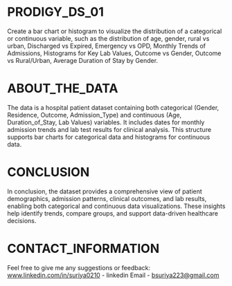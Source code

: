 # PRODIGY_DS_01
Create a bar chart or histogram to visualize the distribution of a categorical or continuous variable, such as the distribution of age, gender, rural vs urban, Discharged vs Expired, Emergency vs OPD, Monthly Trends of Admissions, Histograms for Key Lab Values, Outcome vs Gender, Outcome vs Rural/Urban, Average Duration of Stay by Gender.

# ABOUT_THE_DATA
The data is a hospital patient dataset containing both categorical (Gender, Residence, Outcome, Admission\_Type) and continuous (Age, Duration\_of\_Stay, Lab Values) variables.
It includes dates for monthly admission trends and lab test results for clinical analysis.
This structure supports bar charts for categorical data and histograms for continuous data.

# CONCLUSION
In conclusion, the dataset provides a comprehensive view of patient demographics, admission patterns, clinical outcomes, and lab results, enabling both categorical and continuous data visualizations.
These insights help identify trends, compare groups, and support data-driven healthcare decisions.

# CONTACT_INFORMATION
Feel free to give me any suggestions or feedback:  www.linkedin.com/in/suriya0210 - linkedin Email - bsuriya223@gmail.com
